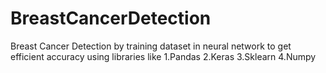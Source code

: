 # BreastCancerDetection
Breast Cancer Detection by training dataset in neural network to get efficient accuracy using libraries like 1.Pandas 2.Keras 3.Sklearn 4.Numpy 
